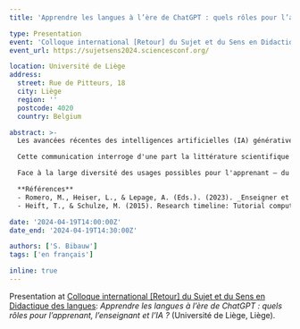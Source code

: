 ```yaml
---
title: 'Apprendre les langues à l’ère de ChatGPT : quels rôles pour l’apprenant, l’enseignant et l’IA ?'

type: Presentation
event: 'Colloque international [Retour] du Sujet et du Sens en Didactique des langues'
event_url: https://sujetsens2024.sciencesconf.org/

location: Université de Liège
address:
  street: Rue de Pitteurs, 18
  city: Liège
  region: ''
  postcode: 4020
  country: Belgium

abstract: >-
  Les avancées récentes des intelligences artificielles (IA) génératives ont donné lieu à de nombreuses discussions sur leur rôle en éducation (Romero et al, 2023), menaçant même pour certains le rôle de l'enseignant. Si l'utilisation d'IA en apprentissage des langues n'est pas neuve (Heift & Schulze, 2015), l'accessibilité des systèmes conversationnels basés sur de grands modèles linguistiques (LLM) met à portée de main des utilisateurs nombre d'usages auparavant seulement hypothétiques. La question des rôles à assigner à l'apprenant, à l'enseignant et aux outils-systèmes comme l'IA se pose dès lors, renouvelée, dans ce nouveau cadre technologique.

  Cette communication interroge d'une part la littérature scientifique récente sur les systèmes conversationnels pour l'apprentissage des langues. D'autre part, nous explorons les pratiques effectives d'apprenants de français langue étrangère au départ d'enquêtes et d'entretiens.

  Face à la large diversité des usages possibles pour l'apprenant — du générateur de texte au correcteur, en passant par l'interlocuteur, le générateur d'exercices, le fournisseur d'explications — et ceux possibles pour l'enseignant — évaluateur, générateur, adaptateur — , les usages réellement adoptés par les apprenants sont plus circonscrits. Ils contredisent une vision où la technologie joue le premier rôle et démontrent au contraire la centralité de la relation enseignant-apprenant.

  **Références**
  - Romero, M., Heiser, L., & Lepage, A. (Eds.). (2023). _Enseigner et apprendre à l’ère de l’intelligence artificielle: Acculturation, intégration et usages créatifs de l’IA en éducation_. Ministère de l’Éducation nationale. https://eduq.info/xmlui/handle/11515/38818
  - Heift, T., & Schulze, M. (2015). Research timeline: Tutorial computer-assisted language learning. _Language Teaching, 48_(4), 471–490. https://doi.org/10.1017/S0261444815000245

date: '2024-04-19T14:00:00Z'
date_end: '2024-04-19T14:30:00Z'

authors: ['S. Bibauw']
tags: ['en français']

inline: true
---
```


Presentation at [Colloque international [Retour] du Sujet et du Sens en Didactique des langues](https://sujetsens2024.sciencesconf.org/): _Apprendre les langues à l’ère de ChatGPT : quels rôles pour l’apprenant, l’enseignant et l’IA ?_ (Université de Liège, Liège).